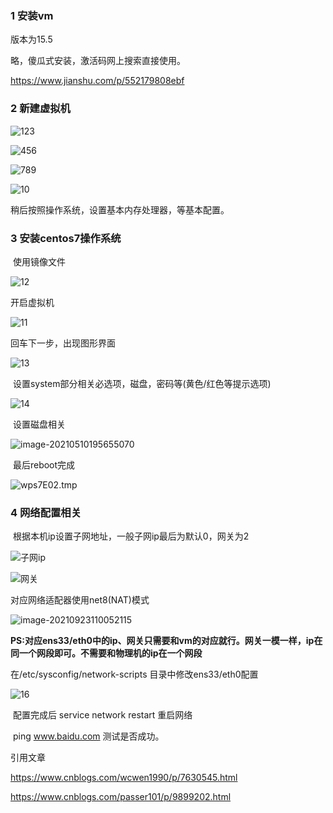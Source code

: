 ### 1 安装vm

版本为15.5

略，傻瓜式安装，激活码网上搜索直接使用。

https://www.jianshu.com/p/552179808ebf

### 2 新建虚拟机

![123](相关步骤.assets/123.png)

![456](相关步骤.assets/456.png)

![789](相关步骤.assets/789.png)

![10](相关步骤.assets/10.png)

稍后按照操作系统，设置基本内存处理器，等基本配置。

### 3 安装centos7操作系统

​	使用镜像文件

![12](相关步骤.assets/12.png)

开启虚拟机

![11](相关步骤.assets/11.png)

回车下一步，出现图形界面

![13](相关步骤.assets/13.png)

​	设置system部分相关必选项，磁盘，密码等(黄色/红色等提示选项)

![14](相关步骤.assets/14-1613381844537.png)

​	设置磁盘相关

![image-20210510195655070](相关步骤.assets/image-20210510195655070.png)

​	最后reboot完成

![wps7E02.tmp](https://images2017.cnblogs.com/blog/669905/201710/669905-20171006071838958-2097659848.jpg)

### 4 网络配置相关

​	根据本机ip设置子网地址，一般子网ip最后为默认0，网关为2

![子网ip](相关步骤.assets/子网ip-1613382134691.png)

![网关](相关步骤.assets/网关.png)

对应网络适配器使用net8(NAT)模式

![image-20210923110052115](相关步骤.assets/image-20210923110052115.png)	

**PS:对应ens33/eth0中的ip、网关只需要和vm的对应就行。网关一模一样，ip在同一个网段即可。不需要和物理机的ip在一个网段**

在/etc/sysconfig/network-scripts 目录中修改ens33/eth0配置

![16](相关步骤.assets/16.png)

​	配置完成后 service network restart 重启网络

​	ping www.baidu.com 测试是否成功。



引用文章

https://www.cnblogs.com/wcwen1990/p/7630545.html

https://www.cnblogs.com/passer101/p/9899202.html

